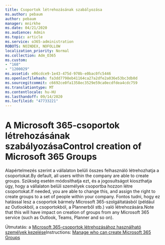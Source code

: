 ```yaml
---
title: Csoportok létrehozásának szabályozása
ms.author: pebaum
author: pebaum
manager: mnirkhe
ms.date: 04/21/2020
ms.audience: Admin
ms.topic: article
ms.service: o365-administration
ROBOTS: NOINDEX, NOFOLLOW
localization_priority: Normal
ms.collection: Adm_O365
ms.custom:
- "168"
- "1200029"
ms.assetid: e06cdce9-1e43-475d-970b-e0bac0fc5446
ms.openlocfilehash: fa3dd7798eb41164ca27a2dfe2a036e53bc3db0d
ms.sourcegitcommit: c6692ce0fa1358ec3529e59ca0ecdfdea4cdc759
ms.translationtype: MT
ms.contentlocale: hu-HU
ms.lasthandoff: 09/14/2020
ms.locfileid: "47733221"
---
```

# <a name="control-creation-of-microsoft-365-groups"></a><span data-ttu-id="fc6ca-102">A Microsoft 365-csoportok létrehozásának szabályozása</span><span class="sxs-lookup"><span data-stu-id="fc6ca-102">Control creation of Microsoft 365 Groups</span></span>

<span data-ttu-id="fc6ca-103">Alapértelmezés szerint a vállalaton belüli összes felhasználó létrehozhatja a csoportokat.</span><span class="sxs-lookup"><span data-stu-id="fc6ca-103">By default, all users within the company are able to create groups.</span></span> <span data-ttu-id="fc6ca-104">Szükség esetén módosíthatja ezt, és a jogosultságot kioszthatja úgy, hogy a vállalaton belüli személyek csoportba hozzon létre csoportokat.</span><span class="sxs-lookup"><span data-stu-id="fc6ca-104">If needed, you are able to change this, and assign the right to create groups to a set of people within your company.</span></span> <span data-ttu-id="fc6ca-105">Fontos tudni, hogy ez hatással lesz a csoportok bármely Microsoft 365-szolgáltatásból (például az Outlookból, a csoportokból, a Plannerből stb.) való létrehozására.</span><span class="sxs-lookup"><span data-stu-id="fc6ca-105">Note that this will have impact on creation of groups from any Microsoft 365 service (such as Outlook, Teams, Planner and so on).</span></span>
  
<span data-ttu-id="fc6ca-106">Útmutatás: a [Microsoft 365-csoportok létrehozásához használható személyek kezelése](https://docs.microsoft.com/microsoft-365/admin/create-groups/manage-creation-of-groups)</span><span class="sxs-lookup"><span data-stu-id="fc6ca-106">Instructions: [Manage who can create Microsoft 365 Groups](https://docs.microsoft.com/microsoft-365/admin/create-groups/manage-creation-of-groups)</span></span>
